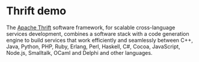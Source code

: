 # Thrift demo

The [Apache Thrift](https://thrift.apache.org/) software framework, for scalable cross-language services development, 
combines a software stack with a code generation engine to build services that work efficiently 
and seamlessly between C++, Java, Python, PHP, Ruby, Erlang, Perl, Haskell, C#, Cocoa, JavaScript, 
Node.js, Smalltalk, OCaml and Delphi and other languages.

